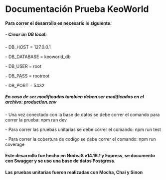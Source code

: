 <h1> Documentación Prueba KeoWorld </h1>

<h4>Para correr el desarrollo es necesario lo siguiente: <h4>
  <h5>- Crear un DB local:</h5>
     <p>- DB_HOST = 127.0.0.1 </p>
     <p>- DB_DATABASE = keoworld_db </p>
     <p>- DB_USER = root </p>
     <p>- DB_PASS = rootroot </p>
     <p>- DB_PORT = 5432 </p>
     
  <h5>En caso de ser modificadas tambien deben ser modificadas en el archivo: production.env </h5>
  
   <p>- Una vez conectado con la base de datos se debe correr el comando para correr la prueba: npm run dev </p>
   <p>- Para correr las pruebas unitarias se debe correr el comando: npm run test </p>
   <p>- Para correr la cobertura de codigo se debe correr el comando: npm run coverage </p>
  
  <h4>Este desarrollo fue hecho en NodeJS v14.16.1 y Express, se documento con Swagger y se uso una base de datos Postgress.</h4>
  <h4>Las pruebas unitarias fueron realizadas con Mocha, Chai y Sinon</h4>
